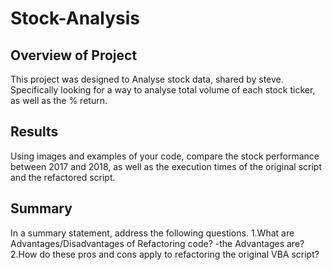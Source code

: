 # Stock-Analysis

## Overview of Project
 <!-- Explain the purpose of this analysis. -->
This project was designed to Analyse stock data, shared by steve. Specifically looking for a way to analyse total volume of each stock ticker, as well as the % return.

## Results

Using images and examples of your code, compare the stock performance between 2017 and 2018, as well as the execution times of the original script and the refactored script.

## Summary

In a summary statement, address the following questions.
1.What are Advantages/Disadvantages of Refactoring code?
  -the Advantages are?
2.How do these pros and cons apply to refactoring the original VBA script?
